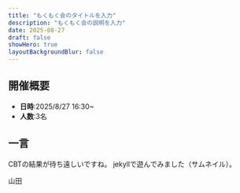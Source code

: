 ```yaml
---
title: "もくもく会のタイトルを入力"
description: "もくもく会の説明を入力"
date: 2025-08-27
draft: false
showHero: true
layoutBackgroundBlur: false
---
```


## 開催概要

- **日時**:2025/8/27 16:30~ 
- **人数**:3名 

## 一言

CBTの結果が待ち遠しいですね。
jekyllで遊んでみました（サムネイル）。

山田
